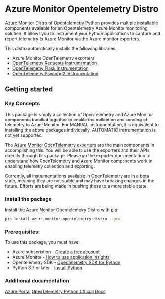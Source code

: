 # Azure Monitor Opentelemetry Distro

Azure Monitor Distro of [Opentelemetry Python][ot_sdk_python] provides multiple installable components available for an Opentelemetry Azure Monitor monitoring solution. It allows you to instrument your Python applications to capture and report telemetry to Azure Monitor via the Azure monitor exporters.

This distro automatically installs the following libraries:

* [Azure Monitor OpenTelemetry exporters][azure_monitor_opentelemetry_exporters]
* [OpenTelemetry Requests Instrumentation][opentelemetry_instrumentation_requests]
* [OpenTelemetry Flask Instrumentation][opentelemetry_instrumentation_flask]
* [OpenTelemetry Psycopg2 Instrumentation][opentelemetry_instrumentation_psycopg2]

## Getting started

### Key Concepts

This package is simply a collection of OpenTelemetry and Azure Monitor components bundled together to enable the collection and sending of telemetry to Azure Monitor. For MANUAL instrumentation, it is equivalent to installing the above packages individually. AUTOMATIC instrumentation is not yet supported.

The [Azure Monitor OpenTelemetry exporters][azure_monitor_opentelemetry_exporters] are the main components in accomplishing this. You will be able to use the exporters and their APIs directly through this package. Please go the exporter documentation to understand how OpenTelemetry and Azure Monitor components work in enabling telemetry collection and exporting.

Currently, all instrumentations available in OpenTelemetry are in a beta state, meaning they are not stable and may have breaking changes in the future. Efforts are being made in pushing these to a more stable state.

### Install the package

Install the Azure Monitor Opentelemetry Distro with [pip][pip]:

```Bash
pip install azure-monitor-opentelemetry-distro --pre
```

### Prerequisites:
To use this package, you must have:
* Azure subscription - [Create a free account][azure_sub]
* Azure Monitor - [How to use application insights][application_insights_namespace]
* Opentelemetry SDK - [Opentelemetry SDK for Python][ot_sdk_python]
* Python 3.7 or later - [Install Python][python]

### Additional documentation

[Azure Portal][azure_portal]
[OpenTelemetry Python Official Docs][ot_python_docs]

<!-- LINKS -->
[azure_monitor_opentelemetry_exporters]: https://github.com/Azure/azure-sdk-for-python/tree/main/sdk/monitor/azure-monitor-opentelemetry-exporter#microsoft-opentelemetry-exporter-for-azure-monitor
[azure_portal]: https://portal.azure.com
[azure_sub]: https://azure.microsoft.com/free/
[application_insights_namespace]: https://docs.microsoft.com/azure/azure-monitor/app/
[pip]: https://pypi.org/project/pip/
[ot_python_docs]: https://opentelemetry.io/docs/instrumentation/python/
[ot_sdk_python]: https://github.com/open-telemetry/opentelemetry-python
[opentelemetry_instrumentation_requests]: https://github.com/open-telemetry/opentelemetry-python-contrib/tree/main/instrumentation/opentelemetry-instrumentation-requests
[opentelemetry_instrumentation_flask]: https://github.com/open-telemetry/opentelemetry-python-contrib/tree/main/instrumentation/opentelemetry-instrumentation-flask
[opentelemetry_instrumentation_psycopg2]: https://github.com/open-telemetry/opentelemetry-python-contrib/tree/main/instrumentation/opentelemetry-instrumentation-psycopg2
[python]: https://www.python.org/downloads/
